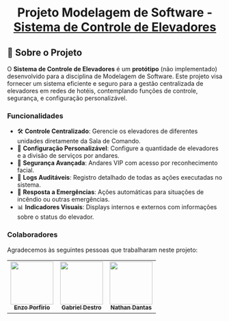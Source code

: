 <h1 align="center">Projeto Modelagem de Software - <a href="" target="blank">Sistema de Controle de Elevadores</a></h1>

## 📜 Sobre o Projeto

O **Sistema de Controle de Elevadores** é um **protótipo** (não implementado) desenvolvido para a disciplina de Modelagem de Software. Este projeto visa fornecer um sistema eficiente e seguro para a gestão centralizada de elevadores em redes de hotéis, contemplando funções de controle, segurança, e configuração personalizável.

### Funcionalidades

- 🛠 **Controle Centralizado**: Gerencie os elevadores de diferentes unidades diretamente da Sala de Comando.
- 🏢 **Configuração Personalizável**: Configure a quantidade de elevadores e a divisão de serviços por andares.
- 🎥 **Segurança Avançada**: Andares VIP com acesso por reconhecimento facial.
- 🔄 **Logs Auditáveis**: Registro detalhado de todas as ações executadas no sistema.
- 🚨 **Resposta a Emergências**: Ações automáticas para situações de incêndio ou outras emergências.
- 📊 **Indicadores Visuais**: Displays internos e externos com informações sobre o status do elevador.

### Colaboradores

Agradecemos às seguintes pessoas que trabalharam neste projeto:

<table>
  <tr>
    <td align="center">
      <a href="https://github.com/enzzopp">
        <img src="https://avatars.githubusercontent.com/u/91479667?v=4" width="100px;"/><br>
        <sub>
          <b>Enzo Porfirio</b>
        </sub>
      </a>
    </td>
    <td align="center">
      <a href="https://github.com/gabrieldestro56">
        <img src="https://avatars.githubusercontent.com/u/77218433?v=4" width="100px;"/><br>
        <sub>
          <b>Gabriel Destro</b>
        </sub>
      </a>
    </td>
    <td align="center">
      <a href="https://github.com/nath88d">
        <img src="https://avatars.githubusercontent.com/u/104024701?v=4" width="100px;"/><br>
        <sub>
          <b>Nathan Dantas</b>
        </sub>
      </a>
    </td>
  </tr>
</table>
